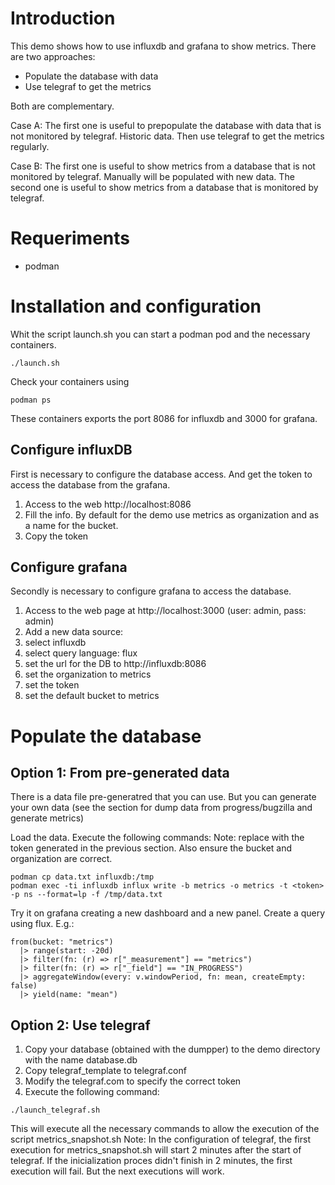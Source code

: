 # Introduction

This demo shows how to use influxdb and grafana to show metrics.
There are two approaches:
- Populate the database with data
- Use telegraf to get the metrics

Both are complementary. 

Case A:
The first one is useful to prepopulate the database with data that is not monitored by telegraf. Historic data.
Then use telegraf to get the metrics regularly.

Case B:
The first one is useful to show metrics from a database that is not monitored by telegraf. Manually will be populated with new data.
The second one is useful to show metrics from a database that is monitored by telegraf.

# Requeriments
* podman

# Installation and configuration
Whit the script launch.sh you can start a podman pod and the necessary containers.
```
./launch.sh
```

Check your containers using
```
podman ps
```

These containers exports the port 8086 for influxdb and 3000 for grafana.


## Configure influxDB

First is necessary to configure the database access. 
And get the token to access the database from the grafana.

1. Access to the web http://localhost:8086
2. Fill the info. By default for the demo use metrics as organization and as a name for the bucket.
3. Copy the token

## Configure grafana

Secondly is necessary to configure grafana to access the database.

1. Access to the web page at http://localhost:3000 (user: admin, pass: admin)
2. Add a new data source:
3. select influxdb
4. select query language: flux
5. set the url for the DB to http://influxdb:8086
6. set the organization to metrics
7. set the token
8. set the default bucket to metrics


# Populate the database

## Option 1: From pre-generated data

There is a data file pre-generatred that you can use.
But you can generate your own data (see the section for dump data from progress/bugzilla and generate metrics)

Load the data. Execute the following commands:
Note: replace <token> with the token generated in the previous section. Also ensure the bucket and organization are correct.

```
podman cp data.txt influxdb:/tmp
podman exec -ti influxdb influx write -b metrics -o metrics -t <token>  -p ns --format=lp -f /tmp/data.txt
```

Try it on grafana creating a new dashboard and a new panel. Create a query using flux. E.g.:
```
from(bucket: "metrics")
  |> range(start: -20d)
  |> filter(fn: (r) => r["_measurement"] == "metrics")
  |> filter(fn: (r) => r["_field"] == "IN_PROGRESS")
  |> aggregateWindow(every: v.windowPeriod, fn: mean, createEmpty: false)
  |> yield(name: "mean")
```

## Option 2: Use telegraf

1. Copy your database (obtained with the dumpper) to the demo directory with the name database.db
2. Copy telegraf_template to telegraf.conf
3. Modify the telegraf.com to specify the correct token
4. Execute the following command:
```
./launch_telegraf.sh
```
This will execute all the necessary commands to allow the execution of the script metrics_snapshot.sh
Note: In the configuration of telegraf, the first execution for metrics_snapshot.sh will start 2 minutes after the start of telegraf. If the inicialization proces didn't finish in 2 minutes, the first execution will fail. But the next executions will work.

